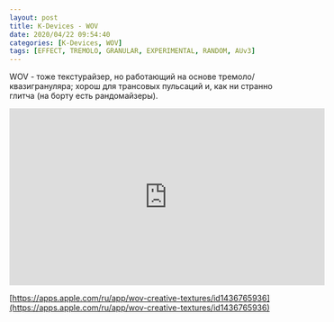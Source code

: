 ```yaml
---
layout: post
title: K-Devices - WOV
date: 2020/04/22 09:54:40
categories: [K-Devices, WOV]
tags: [EFFECT, TREMOLO, GRANULAR, EXPERIMENTAL, RANDOM, AUv3]
---
```

WOV - тоже текстурайзер, но работающий на основе тремоло/квазигрануляра; хорош для трансовых пульсаций и, как ни странно глитча (на борту есть рандомайзеры).

<iframe width="560" height="315" src="https://www.youtube.com/embed/d53DZU4Vg5g" title="YouTube video player" frameborder="0" allow="accelerometer; autoplay; clipboard-write; encrypted-media; gyroscope; picture-in-picture" allowfullscreen></iframe>

[https://apps.apple.com/ru/app/wov-creative-textures/id1436765936](https://apps.apple.com/ru/app/wov-creative-textures/id1436765936)
